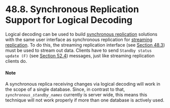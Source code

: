 # 48.8. Synchronous Replication Support for Logical Decoding

Logical decoding can be used to build [synchronous replication](https://www.postgresql.org/docs/13/warm-standby.html#SYNCHRONOUS-REPLICATION) solutions with the same user interface as synchronous replication for [streaming replication](https://www.postgresql.org/docs/13/warm-standby.html#STREAMING-REPLICATION). To do this, the streaming replication interface \(see [Section 48.3](https://www.postgresql.org/docs/13/logicaldecoding-walsender.html)\) must be used to stream out data. Clients have to send `Standby status update (F)` \(see [Section 52.4](https://www.postgresql.org/docs/13/protocol-replication.html)\) messages, just like streaming replication clients do.

#### Note

A synchronous replica receiving changes via logical decoding will work in the scope of a single database. Since, in contrast to that, _`synchronous_standby_names`_ currently is server wide, this means this technique will not work properly if more than one database is actively used.

